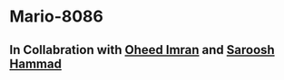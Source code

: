 # Mario-8086

## In Collabration with [Oheed Imran](https://github.com/Oheed911) and [Saroosh Hammad](https://github.com/Saroosh421)
